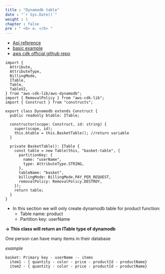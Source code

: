```yaml
---
title : "Dynamodb table"
date : "`r Sys.Date()`"
weight : 1
chapter : false
pre : " <b> a. </b> "
---
```


+ [Api reference](https://docs.aws.amazon.com/cdk/api/v2/docs/aws-cdk-lib.aws_dynamodb-readme.html)
+ [basic example](https://github.com/bobbyhadz/aws-cdk-dynamodb-table/blob/cdk-v2/lib/cdk-starter-stack.ts)
+ [aws cdk official github repo](https://github.com/aws/aws-cdk/blob/main/packages/aws-cdk-lib/aws-dynamodb/lib/table.ts)

``` 
import {
  Attribute,
  AttributeType,
  BillingMode,
  ITable,
  Table,
  TableV2,
} from "aws-cdk-lib/aws-dynamodb";
import { RemovalPolicy } from "aws-cdk-lib";
import { Construct } from "constructs";

export class Dynamodb extends Construct {
  public readonly btable: ITable;

  constructor(scope: Construct, id: string) {
    super(scope, id);
    this.btable = this.BasketTable(); //return variable
  }

  private BasketTable(): ITable {
    const table = new Table(this, "basket-table", {
      partitionKey: {
        name: "userName",
        type: AttributeType.STRING,
      },
      tableName: "basket",
      billingMode: BillingMode.PAY_PER_REQUEST,
      removalPolicy: RemovalPolicy.DESTROY,
    });
    return table;
  }
}

```
- In this section we will only create dynamodb table for product function: 
    + Table name: product
    + Partition key: userName

**-> This class will return an ITable type of dynamodb**

One person can have many items in their database

*example*
```
basket: Primary key - userName -- items
  item1 - { quantity - color - price - productId - productName}
  item2 - { quantity - color - price - productId - productName}
```
